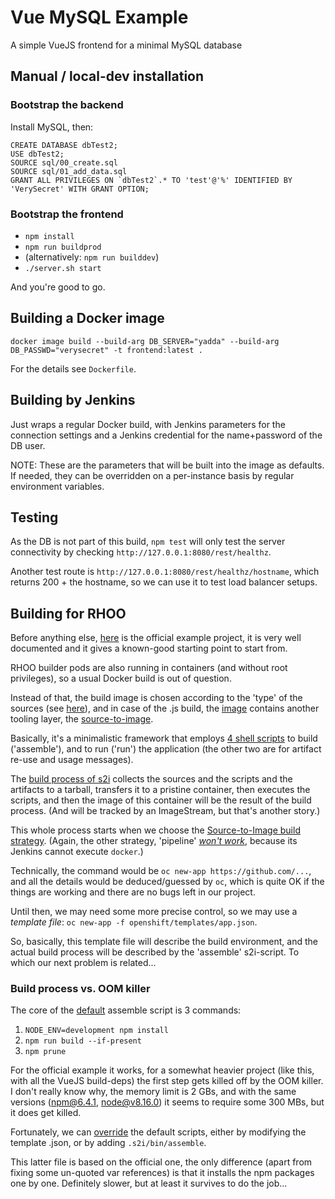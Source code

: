 # Vue MySQL Example
A simple VueJS frontend for a minimal MySQL database

## Manual / local-dev installation

### Bootstrap the backend

Install MySQL, then:

```
CREATE DATABASE dbTest2;
USE dbTest2;
SOURCE sql/00_create.sql
SOURCE sql/01_add_data.sql
GRANT ALL PRIVILEGES ON `dbTest2`.* TO 'test'@'%' IDENTIFIED BY 'VerySecret' WITH GRANT OPTION;
```

### Bootstrap the frontend

* `npm install`
* `npm run buildprod`
* (alternatively: `npm run builddev`)
* `./server.sh start`

And you're good to go.


## Building a Docker image

`docker image build --build-arg DB_SERVER="yadda" --build-arg DB_PASSWD="verysecret" -t frontend:latest . `

For the details see `Dockerfile`.


## Building by Jenkins

Just wraps a regular Docker build, with Jenkins parameters for the connection settings and a Jenkins credential for the name+password of the DB user.

NOTE: These are the parameters that will be built into the image as defaults. If needed, they can be overridden on a per-instance basis by regular environment variables.


## Testing

As the DB is not part of this build, `npm test` will only test the server connectivity by checking `http://127.0.0.1:8080/rest/healthz`.

Another test route is `http://127.0.0.1:8080/rest/healthz/hostname`, which returns 200 + the hostname, so we can use it to test load
balancer setups.


## Building for RHOO

Before anything else, [here](https://docs.openshift.com/online/getting_started/beyond_the_basics.html) is the official
example project, it is very well documented and it gives a known-good starting point to start from.

RHOO builder pods are also running in containers (and without root privileges), so a usual Docker build is out of question.

Instead of that, the build image is chosen according to the 'type' of the sources (see [here](https://github.com/openshift-s2i)),
and in case of the .js build, the [image](https://github.com/sclorg/s2i-nodejs-container) contains another tooling layer, the
[source-to-image](https://github.com/openshift/source-to-image).

Basically, it's a minimalistic framework that employs [4 shell scripts](https://github.com/sclorg/s2i-nodejs-container/tree/master/8/s2i/bin)
to build ('assemble'), and to run ('run') the application (the other two are for artifact re-use and usage messages).

The [build process of s2i](https://docs.openshift.com/online/creating_images/s2i.html#build-process) collects the
sources and the scripts and the artifacts to a tarball, transfers it to a pristine container, then executes the scripts,
and then the image of this container will be the result of the build process. (And will be tracked by an ImageStream,
but that's another story.)

This whole process starts when we choose the [Source-to-Image build strategy](https://docs.openshift.com/online/dev_guide/builds/build_strategies.html).
(Again, the other strategy, 'pipeline' [*won't work*](https://stackoverflow.com/questions/52786732/openshift-jenkins2-docker-command-not-found),
because its Jenkins cannot execute `docker`.)

Technically, the command would be `oc new-app https://github.com/...`, and all the details would be deduced/guessed by
`oc`, which is quite OK if the things are working and there are no bugs left in our project.

Until then, we may need some more precise control, so we may use a *template file*: `oc new-app -f openshift/templates/app.json`.

So, basically, this template file will describe the build environment, and the actual build process will be described
by the 'assemble' s2i-script. To which our next problem is related...


### Build process vs. OOM killer

The core of the [default](https://github.com/sclorg/s2i-nodejs-container/blob/master/8/s2i/bin/assemble) assemble script 
is 3 commands:

1. `NODE_ENV=development npm install`
2. `npm run build --if-present`
3. `npm prune`

For the official example it works, for a somewhat heavier project (like this, with all the VueJS build-deps) the first
step gets killed off by the OOM killer. I don't really know why, the memory limit is 2 GBs, and with the same versions
(npm@6.4.1, node@v8.16.0) it seems to require some 300 MBs, but it does get killed.

Fortunately, we can [override](https://docs.openshift.com/online/dev_guide/builds/build_strategies.html#override-builder-image-scripts)
the default scripts, either by modifying the template .json, or by adding `.s2i/bin/assemble`.

This latter file is based on the official one, the only difference (apart from fixing some un-quoted var references) is
that it installs the npm packages one by one. Definitely slower, but at least it survives to do the job...


